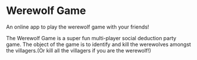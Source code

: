 # Werewolf Game

 An online app to play the werewolf game with your friends!

The Werewolf Game is a super fun multi-player social deduction party game. The object of the game is to identify and kill the werewolves amongst the villagers.(Or kill all the villagers if you are the werewolf!)
